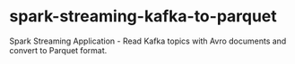 # spark-streaming-kafka-to-parquet
Spark Streaming Application - Read Kafka topics with Avro documents and convert to Parquet format.
